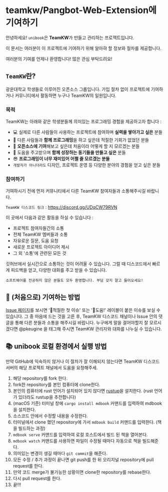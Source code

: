 # **teamkw/Pangbot-Web-Extension**에 기여하기
안녕하세요! `unibook`은 **TeamKW**가 만들고 관리하는 프로젝트입니다.

이 문서는 여러분이 이 프로젝트에 기여하기 위해 알아햐 할 정보와 절차를 제공합니다.

여러분의 기여를 언제나 환영합니다! 많은 관심 부탁드려요!

## `TeamKW`란?
광운대학교 학생들로 이루어진 오픈소스 그룹입니다. 가입 절차 없이 프로젝트에 기여하거나 커뮤니티에서 활동하면 누구나 TeamKW의 일원입니다.

### 목적
TeamKW는 아래와 같은 학생분들께 의미있는 프로그래밍 경험을 제공하고자 합니다 :
* 💻 실제로 다른 사람들이 사용하는 프로젝트에 참여하며 **실력을 쌓아가고 싶은** 분들
* 🤗 다른 사람들과 **함께 프로그래밍**을 하고 싶은데 적절한 기회가 없었던 분들
* 🤔 **오픈소스에 기여**해보고 싶은데 처음이라 어떻게 할 지 모르겠는 분들
* 🙌 도움을 주고받으며 **함께 성장하는 동기들을 만들고 싶은** 분들
* 😎 **프로그래밍이 너무 재미있어 어쩔 줄 모르겠는 분들**
* `개발자가 아니더라도` 디자인, 프로젝트 운영 등 다양한 분야의 경험을 얻고 싶은 분들

### 참여하기
기여하시기 전에 먼저 커뮤니티에서 다른 TeamKW 참여자들과 소통해주시길 바랍니다.

`TeamKW 디스코드 링크` : https://discord.gg/UDqCW79RVN

이 곳에서 다음과 같은 활동을 하실 수 있습니다 :
* 프로젝트 참여자들간의 소통
* 전체 TeamKW 멤버들과 소통
* 자유로운 질문, 도움 요청
* 새로운 프로젝트 아이디어 제시
* 그 외 '소통'에 관련된 모든 것

깃허브에서 실시간으로 소통하는 것이 어려울 수 있습니다. 그럴 때 디스코드에서 빠르게 피드백을 얻고, 다양한 대화를 주고 받을 수 있습니다.

`소프트웨어를 전공하지 않은 분들도 모두 환영합니다. 부담 갖지 말고 들어오세요!`

## 🤔 (처음으로) 기여하는 방법

[Issue 페이지](https://github.com/teamkw/unibook/issues)를 보시면 '🐣적절한 첫 이슈' 또는 '🙌도움!' 레이블이 붙은 이슈를 보실 수 있습니다. 그 중 마음에 드는 것을 고른 후, TeamKW 디스코드 채널이나 Issue 안의 댓글을 통해 다른 분들과 소통을 해주시길 바랍니다.
누구에게 말을 걸어야할지 잘 모르시겠다면 @pkeugine 을 태그해 주시면 TeamKW 관리자와 대화를 나누실 수 있습니다.

## 📚 unibook 로컬 환경에서 실행 방법

만약 GitHub에 익숙하지 않거나 이 절차가 잘 이해되지 않는다면 TeamKW 디스코드 서버의 해당 프로젝트 채널에서 도움을 요청해주세.

1. 해당 repository를 fork 한다.
2. fork한 repository를 본인 컴퓨터에 clone한다.
3. 본인의 컴퓨터에 rust 언어가 설치되어 있지 않다면 [rustup](https://rustup.rs/)을 설치한다. (rust 언어가 있더라도 rustup을 추천합니다)
4. (macOS 기준) 터미널 창에 `cargo install mdbook` 커맨드를 입력하여 mdbook을 설치한다.
5. 소스코드 안에서 수정할 내용을 수정한다.
6. 터미널에서 clone 했던 repository에 가서 `mdbook build` 커맨드를 입력한다. (책을 빌드하는 과정)
7. `mdbook serve` 커맨드를 입력하여 로컬 호스트에서 빌드 된 책을 열어본다.
8. `mdbook watch` 커맨드를 사용하면 파일이 수정될 때마다 자동으로 책을 빌드해준다.
9. 의미있는 변경이 생길 때마다 `git commit`을 해준다.
10. 모든 수정 / 추가 과정이 끝나면 git push를 한 뒤 오리지널 repository에 pull request를 한다.
11. 만약 코드 merge가 불가능한 상황이면 clone한 repository를 rebase한다.
12. 다시 pull request를 한다.
13. 끝!!!
